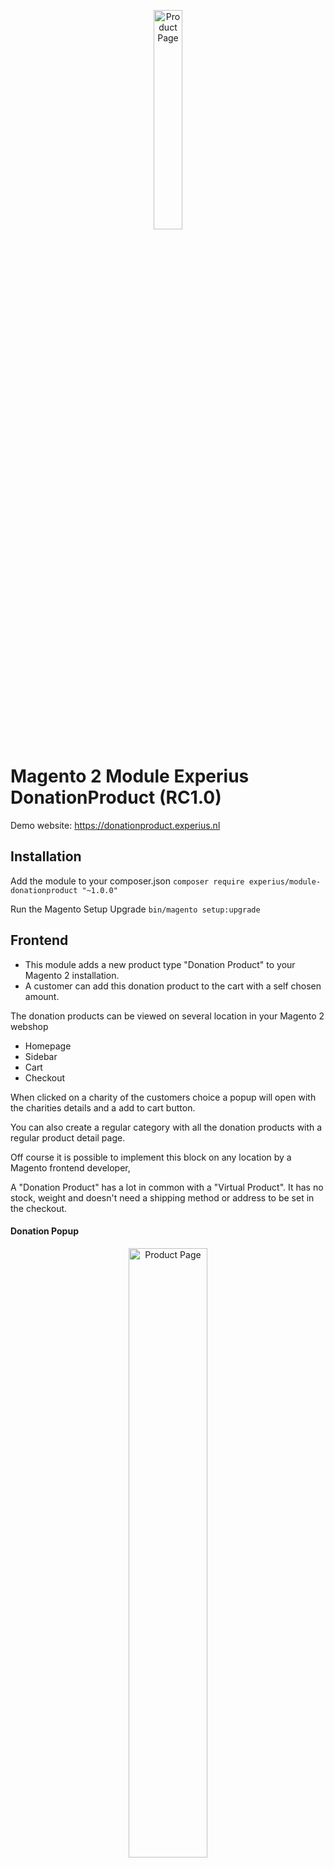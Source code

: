 <p align="center">
  <img src="https://raw.githubusercontent.com/experius/Magento-2-Module-Experius-DonationProduct/master/Docs/Screenshots/logo.png" width="30%" title="Product Page">
</p>

<h1>Magento 2 Module Experius DonationProduct (RC1.0)</h1>

Demo website: https://donationproduct.experius.nl

<h2>Installation</h2>

Add the module to your composer.json
```composer require experius/module-donationproduct "~1.0.0"```

Run the Magento Setup Upgrade
```bin/magento setup:upgrade```

<h2>Frontend</h2>

- This module adds a new product type "Donation Product" to your Magento 2 installation.
- A customer can add this donation product to the cart with a self chosen amount.

The donation products can be viewed on several location in your Magento 2 webshop
- Homepage
- Sidebar
- Cart
- Checkout

When clicked on a charity of the customers choice a popup will open with the charities details and a add to cart button. 

You can also create a regular category with all the donation products with a regular product detail page.

Off course it is possible to implement this block on any location by a Magento frontend developer,

A "Donation Product" has a lot in common with a "Virtual Product". It has no stock, weight and doesn't need a shipping method or address to be set in the checkout.

<h4>Donation Popup</h4>
<p align="center">
  <img src="https://raw.githubusercontent.com/experius/Magento-2-Module-Experius-DonationProduct/master/Docs/Screenshots/donation-modal.png" width="50%" title="Product Page">
</p>

<h4>Product Page</h4>
<p align="center">
  <img src="https://raw.githubusercontent.com/experius/Magento-2-Module-Experius-DonationProduct/master/Docs/Screenshots/product-page.png" width="50%" title="Product Page">
</p>

<h4>Category Page</h4>

To view the donation products in a category (just like the screenshot below). Create a category in the Magento Admin and add the donation products to that category. 

- Categories can be added in Magento Admin > Catalog > Categories
- After the category is made add the products to the Category via the 'Products in Category' tab. 

<p align="center">
  <img src="https://raw.githubusercontent.com/experius/Magento-2-Module-Experius-DonationProduct/master/Docs/Screenshots/category-view.png" width="50%" title="Product Page">
</p>

<h4>Sidebar Block</h4>

This block wil be visible on every page wich has a layout with a sidebar implemented. 
It can be disabled in the settings. See settings chapter.

<p align="center">
  <img src="https://raw.githubusercontent.com/experius/Magento-2-Module-Experius-DonationProduct/master/Docs/Screenshots/donation-sidebar.png" title="Product Page">
</p>

<h4>Full Size Block (Homepage)</h4>

The full size block is visible on the homepage. It can be disabled in the settings. See settings chapter.

<p align="center">
  <img src="https://raw.githubusercontent.com/experius/Magento-2-Module-Experius-DonationProduct/master/Docs/Screenshots/donation-full-size.png" width="50%" title="Product Page">
</p>

- A frontend Magento developer can implement this in custom position in you template by using the following xml.
- You can also use the xml below to add the block to a cms page. For example your 404 page. Edit the cms page and add the xml to the 'Design' tab > 'Layout Update XML' field.

```xml
<referenceContainer name="content">
  <block class="Experius\DonationProduct\Block\Donation\ListProduct" name="donation.block" after="-" template="Experius_DonationProduct::donation.phtml"/>
</referenceContainer>  
```

<h4>Checkout Block</h4>

The checkout donation block is visible in the checkout totals block. It can be disabled in the settings. See settings chapter.

<p align="center">
  <img src="https://raw.githubusercontent.com/experius/Magento-2-Module-Experius-DonationProduct/master/Docs/Screenshots/donation-checkout.png" width="50%" title="Checkout Donation">
</p>

<h4>Cart Page</h4>

The cart page donation block is visible on the cart page. It can be disabled in the settings. See settings chapter.

<p align="center">
  <img src="https://raw.githubusercontent.com/experius/Magento-2-Module-Experius-DonationProduct/master/Docs/Screenshots/cart.png" width="50%" title="Cart Page">
</p>

<h2>Backend</h2>

<h4>Product Type</h4>

Add a new product with type 'Donation Product'

<p align="center">
  <img src="https://raw.githubusercontent.com/experius/Magento-2-Module-Experius-DonationProduct/master/Docs/Screenshots/product-type-donation.png" width="50%" title="Product Type">
</p>

<h4>Edit Product</h4>

You can configure the minimum donation amount.

<p align="center">
  <img src="https://raw.githubusercontent.com/experius/Magento-2-Module-Experius-DonationProduct/master/Docs/Screenshots/product-setting.png" width="50%" title="Product Setting">
</p>

<h4>Report</h4>

Reports > Sales > Donations

A report table is made to store every single "Donation Product" sale. You can make an export, sum up the amount per charity and transfer the money.

<p align="center">
  <img src="https://raw.githubusercontent.com/experius/Magento-2-Module-Experius-DonationProduct/master/Docs/Screenshots/report.png" width="50%" title="Report">
</p>
<p align="center">
  <img src="https://raw.githubusercontent.com/experius/Magento-2-Module-Experius-DonationProduct/master/Docs/Screenshots/report-grid.png" width="100%" title="Report Grid">
</p>

<h4>Settings</h4>

Stores > Settings > Configuration > Catalog > Donation Product

There is a setting to enable or disable the complete module.
There are settings to enable and disable the visibility of blocks on several locations in your webshop.

<p align="center">
  <img src="https://raw.githubusercontent.com/experius/Magento-2-Module-Experius-DonationProduct/master/Docs/Screenshots/settings.png" width="50%" title="Settings">
</p>
